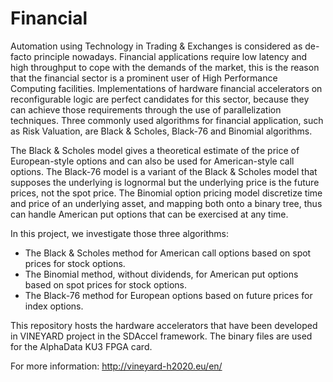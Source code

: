 # Financial


Automation using Technology in Trading & Exchanges is considered as de-facto principle nowadays. Financial applications require low latency and high throughput to cope with the demands of the market, this is the reason that the financial sector is a prominent user of High Performance Computing facilities. Implementations of hardware financial accelerators on reconfigurable logic are perfect candidates for this sector, because they can achieve those requirements through the use of parallelization techniques. Three commonly used algorithms for financial application, such as Risk Valuation, are Black & Scholes, Black-76 and Binomial algorithms. 

The Black & Scholes model gives a theoretical estimate of the price of European-style options and can also be used for American-style call options. The Black-76 model is a variant of the Black & Scholes model that supposes the underlying is lognormal but the underlying price is the future prices, not the spot price. The Binomial option pricing model discretize time and price of an underlying asset, and mapping both onto a binary tree, thus can handle American put options that can be exercised at any time. 

In this project, we investigate those three algorithms:
* The Black & Scholes method for American call options based on spot prices for stock options.
* The Binomial method, without dividends, for American put options based on spot prices for stock options.
* The Black-76 method for European options based on future prices for index options.

This repository hosts the hardware accelerators that have been developed in VINEYARD project in the SDAccel framework. 
The binary files are used for the AlphaData KU3 FPGA card.

For more information: http://vineyard-h2020.eu/en/ 
